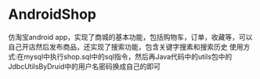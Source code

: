 # AndroidShop
仿淘宝android app，实现了商城的基本功能，包括购物车，订单，收藏等，可以自己开店然后发布商品，还实现了搜索功能，包含关键字搜素和搜索历史
使用方式:在mysql中执行shop.sql中的sql指令，然后再Java代码中的utils包中的JdbcUtilsByDruid中的用户名密码换成自己的即可
